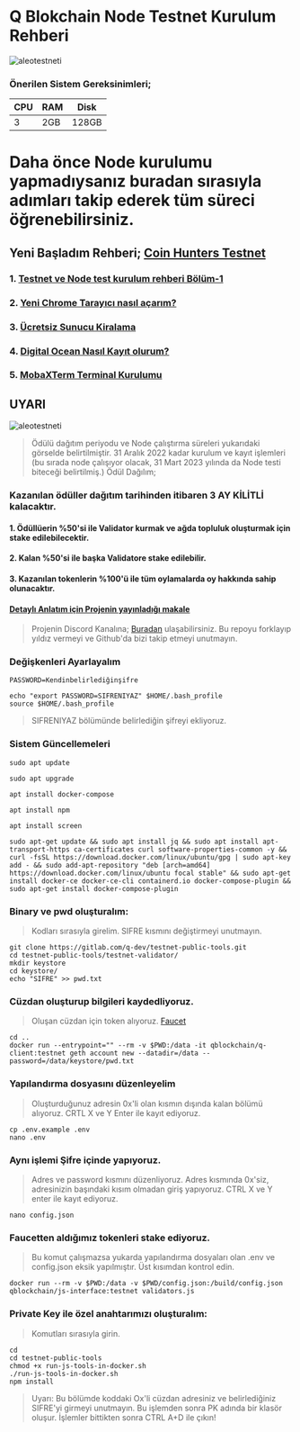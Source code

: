 # Q Blokchain Node Testnet Kurulum Rehberi

![aleotestneti](https://miro.medium.com/max/4800/1*FAK4WvLprmUDh_t3gthrYQ.webp)


### Önerilen Sistem Gereksinimleri;

|CPU | RAM  | Disk  | 
|----|------|----------|
|  3| 2GB  | 128GB    |

 # Daha önce Node kurulumu yapmadıysanız buradan sırasıyla adımları takip ederek tüm süreci öğrenebilirsiniz.
  ## Yeni Başladım Rehberi; [Coin Hunters Testnet](https://www.pusulafinans.com/category/testnet/)
  ### 1. [Testnet ve Node test kurulum rehberi Bölüm-1](https://www.pusulafinans.com/testnet-ve-node-kurulum-rehberi/)
  ### 2. [Yeni Chrome Tarayıcı nasıl açarım?](https://www.pusulafinans.com/yeni-chrome-tarayici-nasil-acarim/)
  ### 3. [Ücretsiz Sunucu Kiralama](https://www.pusulafinans.com/nasil-ucretsiz-sunucu-kiralarim/)
  ### 4. [Digital Ocean Nasıl Kayıt olurum?](https://www.pusulafinans.com/digital-oceana-nasil-kayit-olabilirim/)
  ### 5. [MobaXTerm Terminal Kurulumu](https://www.pusulafinans.com/mobaxterm-terminal-kurulumu/)
  
## UYARI

![aleotestneti](https://miro.medium.com/max/4800/1*ESh0wU_KRa7cUxeXNv2aMg.webp)

> Ödülü dağıtım periyodu ve Node çalıştırma süreleri yukarıdaki görselde belirtilmiştir. 31 Aralık 2022 kadar kurulum ve kayıt işlemleri (bu sırada node çalışıyor olacak, 31 Mart 2023 yılında da Node testi biteceği belirtilmiş.) 
> Ödül Dağılım;
### Kazanılan ödüller dağıtım tarihinden itibaren 3 AY KİLİTLİ kalacaktır.
#### 1. Ödüllüerin %50'si ile Validator kurmak ve ağda topluluk oluşturmak için stake edilebilecektir.
#### 2. Kalan %50'si ile başka Validatore stake edilebilir.
#### 3. Kazanılan tokenlerin %100'ü ile tüm oylamalarda oy hakkında sahip olunacaktır.
#### [Detaylı Anlatım için Projenin yayınladığı makale](https://medium.com/q-blockchain/q-blockchain-validator-onboarding-program-part-1-validator-incentivized-testnet-567ef6e4002e)

> Projenin Discord Kanalına; [Buradan](https://discord.gg/aHdWbAh2R7) ulaşabilirsiniz.
> Bu repoyu forklayıp yıldız vermeyi ve Github'da bizi takip etmeyi unutmayın.

### Değişkenleri Ayarlayalım

```
PASSWORD=Kendinbelirlediğinşifre
```

```
echo "export PASSWORD=SIFRENIYAZ" $HOME/.bash_profile
source $HOME/.bash_profile
```
>SIFRENIYAZ bölümünde belirlediğin şifreyi ekliyoruz.

### Sistem Güncellemeleri

```
sudo apt update
```
```
sudo apt upgrade
```
```
apt install docker-compose
```

```
apt install npm
```


```
apt install screen
```

```
sudo apt-get update && sudo apt install jq && sudo apt install apt-transport-https ca-certificates curl software-properties-common -y && curl -fsSL https://download.docker.com/linux/ubuntu/gpg | sudo apt-key add - && sudo add-apt-repository "deb [arch=amd64] https://download.docker.com/linux/ubuntu focal stable" && sudo apt-get install docker-ce docker-ce-cli containerd.io docker-compose-plugin && sudo apt-get install docker-compose-plugin
```


### Binary ve pwd oluşturalım:
> Kodları sırasıyla girelim.
> SIFRE kısmını değiştirmeyi unutmayın.

```
git clone https://gitlab.com/q-dev/testnet-public-tools.git
cd testnet-public-tools/testnet-validator/
mkdir keystore
cd keystore/
echo "SIFRE" >> pwd.txt
```

### Cüzdan oluşturup bilgileri kaydedliyoruz.
> Oluşan cüzdan için token alıyoruz. [Faucet](https://faucet.qtestnet.org/)
```
cd ..
docker run --entrypoint="" --rm -v $PWD:/data -it qblockchain/q-client:testnet geth account new --datadir=/data --password=/data/keystore/pwd.txt
```
### Yapılandırma dosyasını düzenleyelim
> Oluşturduğunuz adresin 0x'li olan kısmın dışında kalan bölümü alıyoruz.
> CRTL X ve Y Enter ile kayıt ediyoruz.

```
cp .env.example .env
nano .env
```

### Aynı işlemi Şifre içinde yapıyoruz.
> Adres ve password kısmını düzenliyoruz.
> Adres kısmında 0x'siz, adresinizin başındaki kısım olmadan giriş yapıyoruz.
> CTRL X ve Y enter ile kayıt ediyoruz.

```
nano config.json
```

### Faucetten aldığımız tokenleri stake ediyoruz.
> Bu komut çalışmazsa yukarda yapılandırma dosyaları olan  .env ve config.json eksik yapılmıştır. Üst kısımdan kontrol edin.

```
docker run --rm -v $PWD:/data -v $PWD/config.json:/build/config.json qblockchain/js-interface:testnet validators.js
```
### Private Key ile özel anahtarımızı oluşturalım:
> Komutları sırasıyla girin.

```
cd
cd testnet-public-tools
chmod +x run-js-tools-in-docker.sh
./run-js-tools-in-docker.sh
npm install
```
> Uyarı: Bu bölümde koddaki Ox'li cüzdan adresiniz ve belirlediğiniz SIFRE'yi girmeyi unutmayın.
> Bu işlemden sonra PK adında bir klasör oluşur.
> İşlemler bittikten sonra CTRL A+D ile çıkın!
> 

